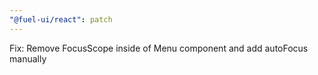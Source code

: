 ```yaml
---
"@fuel-ui/react": patch
---
```


Fix: Remove FocusScope inside of Menu component and add autoFocus manually
